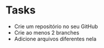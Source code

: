 # Tasks
- Crie um repositório no seu GitHub
- Crie ao menos 2 branches
- Adicione arquivos diferentes nela
